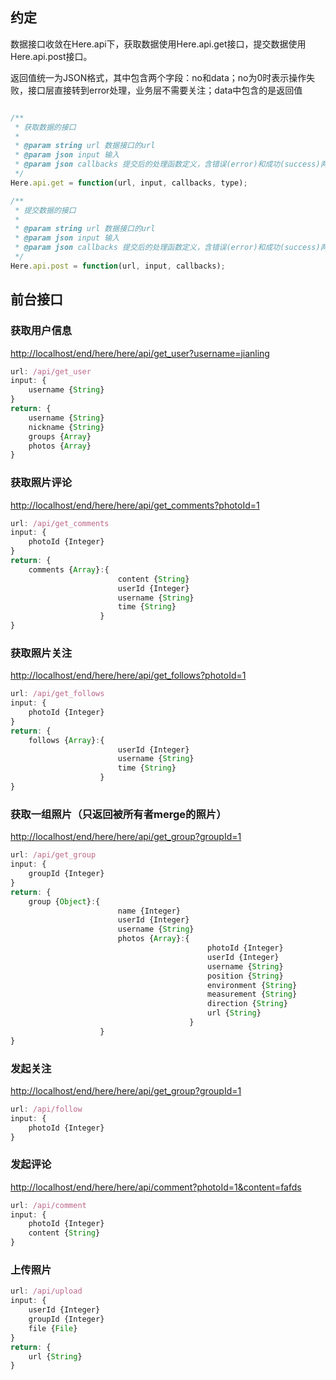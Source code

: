 ## 约定
数据接口收敛在Here.api下，获取数据使用Here.api.get接口，提交数据使用Here.api.post接口。

返回值统一为JSON格式，其中包含两个字段：no和data；no为0时表示操作失败，接口层直接转到error处理，业务层不需要关注；data中包含的是返回值

```javascript

/**
 * 获取数据的接口
 *
 * @param string url 数据接口的url
 * @param json input 输入
 * @param json callbacks 提交后的处理函数定义，含错误(error)和成功(success)两个
 */
Here.api.get = function(url, input, callbacks, type);

/**
 * 提交数据的接口
 *
 * @param string url 数据接口的url
 * @param json input 输入
 * @param json callbacks 提交后的处理函数定义，含错误(error)和成功(success)两个
 */
Here.api.post = function(url, input, callbacks);

```

## 前台接口
### 获取用户信息
[http://localhost/end/here/here/api/get_user?username=jianling](http://localhost/end/here/here/api/get_user?username=jianling)
```javascript
url: /api/get_user
input: {
    username {String}
}
return: {
    username {String}
    nickname {String}
    groups {Array}
    photos {Array}
}
```

### 获取照片评论
[http://localhost/end/here/here/api/get_comments?photoId=1](http://localhost/end/here/here/api/get_comments?photoId=1)
```javascript
url: /api/get_comments
input: {
    photoId {Integer}
}
return: {
    comments {Array}:{
                        content {String}
                        userId {Integer}
                        username {String}
                        time {String}
                    }       
}
```


### 获取照片关注
[http://localhost/end/here/here/api/get_follows?photoId=1](http://localhost/end/here/here/api/get_follows?photoId=1)
```javascript
url: /api/get_follows
input: {
    photoId {Integer}
}
return: {
    follows {Array}:{
                        userId {Integer}
                        username {String}
                        time {String}
                    }
}
```

### 获取一组照片（只返回被所有者merge的照片）
[http://localhost/end/here/here/api/get_group?groupId=1](http://localhost/end/here/here/api/get_group?groupId=1)
```javascript
url: /api/get_group
input: {
    groupId {Integer}
}
return: {
    group {Object}:{
                        name {Integer}
                        userId {Integer}
                        username {String}
                        photos {Array}:{
                                            photoId {Integer}
                                            userId {Integer}
                                            username {String}
                                            position {String}
                                            environment {String}
                                            measurement {String}
                                            direction {String}
                                            url {String}
                                        }
                    }
}
```

### 发起关注
[http://localhost/end/here/here/api/get_group?groupId=1](http://localhost/end/here/here/api/get_group?groupId=1)
```javascript
url: /api/follow
input: {
    photoId {Integer}
}
```



### 发起评论
[http://localhost/end/here/here/api/comment?photoId=1&content=fafds](http://localhost/end/here/here/api/comment?photoId=1&content=fafds)
```javascript
url: /api/comment
input: {
    photoId {Integer}
    content {String}
}
```


### 上传照片
```javascript
url: /api/upload
input: {
    userId {Integer}
    groupId {Integer}
    file {File}
}
return: {
    url {String}
}
```
